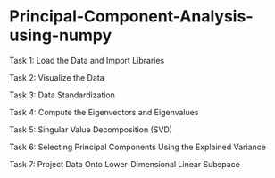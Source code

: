 # Principal-Component-Analysis-using-numpy
Task 1: Load the Data and Import Libraries

Task 2: Visualize the Data

Task 3: Data Standardization

Task 4: Compute the Eigenvectors and Eigenvalues

Task 5: Singular Value Decomposition (SVD)

Task 6: Selecting Principal Components Using the Explained Variance

Task 7: Project Data Onto Lower-Dimensional Linear Subspace

